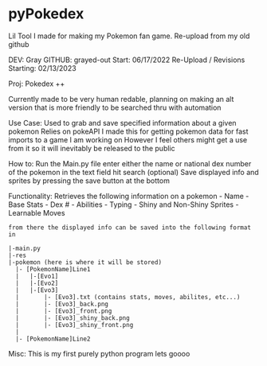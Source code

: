# pyPokedex
Lil Tool I made for making my Pokemon fan game. Re-upload from my old github

DEV: Gray
GITHUB: grayed-out
Start: 06/17/2022
Re-Upload / Revisions Starting: 02/13/2023

Proj: Pokedex ++

Currently made to be very human redable, planning on making an alt version 
that is more friendly to be searched thru with automation

Use Case:
    Used to grab and save specified information about a given pokemon
    Relies on pokeAPI
    I made this for getting pokemon data for fast imports to a game I am working on
    However I feel others might get a use from it so it will inevitably be released to the public
    
How to:
    Run the Main.py file
    enter either the name or national dex number of the pokemon in the text field
    hit search
    (optional) Save displayed info and sprites by pressing the save button at the bottom
    
Functionality:
    Retrieves the following information on a pokemon
    - Name                - Base Stats
    - Dex #               - Abilities
    - Typing              - Shiny and Non-Shiny Sprites
    - Learnable Moves
    
    from there the displayed info can be saved into the following format in
    
    |-main.py
    |-res
    |-pokemon (here is where it will be stored)
      |- [PokemonName]Line1
      |   |-[Evo1]
      |   |-[Evo2]
      |   |-[Evo3]
      |       |- [Evo3].txt (contains stats, moves, abilites, etc...)
      |       |- [Evo3]_back.png
      |       |- [Evo3]_front.png
      |       |- [Evo3]_shiny_back.png
      |       |- [Evo3]_shiny_front.png
      |
      |- [PokemonName]Line2
     
     
     
Misc:
    This is my first purely python program lets goooo
